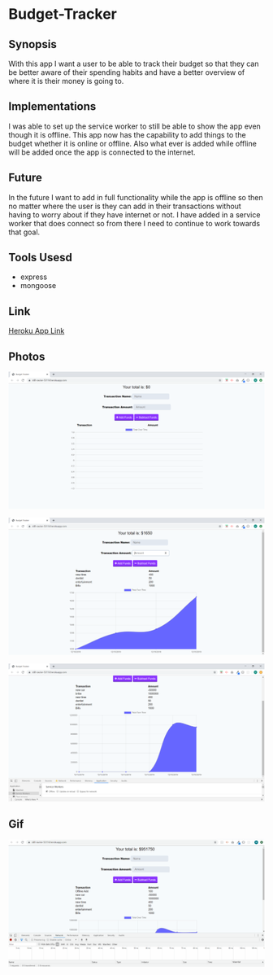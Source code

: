 # Budget-Tracker

## Synopsis
With this app I want a user to be able to track their budget so that they can be better aware of their spending habits and have a better overview of where it is their money is going to.

## Implementations
I was able to set up the service worker to still be able to show the app even though it is offline. This app now has the capability to add things to the budget whether it is online or offline. Also what ever is added while offline will be added once the app is connected to the internet.

## Future
In the future I want to add in full functionality while the app is offline so then no matter where the user is they can add in their transactions without having to worry about if they have internet or not. I have added in a service worker that does connect so from there I need to continue to work towards that goal.

## Tools Usesd
- express
- mongoose

## Link
[Heroku App Link](https://still-ravine-53114.herokuapp.com/)

## Photos

![Homepage](/public/images/empty.png)

![Chart](/public/images/chart.png)

![Offline](/public/images/offline.png)

## Gif
![Offline Add](/public/images/offlineAdd.gif)


